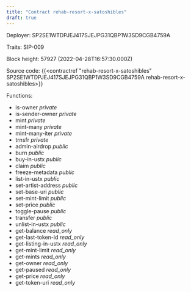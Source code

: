```yaml
---
title: "Contract rehab-resort-x-satoshibles"
draft: true
---
```

Deployer: SP2SE1WTDPJEJ417SJEJPG31QBP1W3SD9CGB4759A

Traits:
SIP-009 



Block height: 57927 (2022-04-28T16:57:30.000Z)

Source code: {{<contractref "rehab-resort-x-satoshibles" SP2SE1WTDPJEJ417SJEJPG31QBP1W3SD9CGB4759A rehab-resort-x-satoshibles>}}

Functions:

* is-owner _private_
* is-sender-owner _private_
* mint _private_
* mint-many _private_
* mint-many-iter _private_
* trnsfr _private_
* admin-airdrop _public_
* burn _public_
* buy-in-ustx _public_
* claim _public_
* freeze-metadata _public_
* list-in-ustx _public_
* set-artist-address _public_
* set-base-uri _public_
* set-mint-limit _public_
* set-price _public_
* toggle-pause _public_
* transfer _public_
* unlist-in-ustx _public_
* get-balance _read_only_
* get-last-token-id _read_only_
* get-listing-in-ustx _read_only_
* get-mint-limit _read_only_
* get-mints _read_only_
* get-owner _read_only_
* get-paused _read_only_
* get-price _read_only_
* get-token-uri _read_only_
